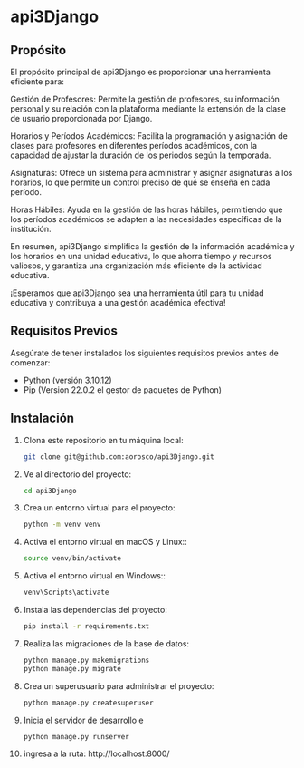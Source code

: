 # api3Django
## Propósito
El propósito principal de api3Django es proporcionar una herramienta eficiente para:

Gestión de Profesores: Permite la gestión de profesores, su información personal y su relación con la plataforma mediante la extensión de la clase de usuario proporcionada por Django.

Horarios y Períodos Académicos: Facilita la programación y asignación de clases para profesores en diferentes períodos académicos, con la capacidad de ajustar la duración de los periodos según la temporada.

Asignaturas: Ofrece un sistema para administrar y asignar asignaturas a los horarios, lo que permite un control preciso de qué se enseña en cada período.

Horas Hábiles: Ayuda en la gestión de las horas hábiles, permitiendo que los períodos académicos se adapten a las necesidades específicas de la institución.

En resumen, api3Django simplifica la gestión de la información académica y los horarios en una unidad educativa, lo que ahorra tiempo y recursos valiosos, y garantiza una organización más eficiente de la actividad educativa.

¡Esperamos que api3Django sea una herramienta útil para tu unidad educativa y contribuya a una gestión académica efectiva!

## Requisitos Previos

Asegúrate de tener instalados los siguientes requisitos previos antes de comenzar:

- Python (versión 3.10.12)
- Pip (Version 22.0.2 el gestor de paquetes de Python)

## Instalación

1. Clona este repositorio en tu máquina local:

   ```bash
   git clone git@github.com:aorosco/api3Django.git

2. Ve al directorio del proyecto:
   ```bash
   cd api3Django
3. Crea un entorno virtual para el proyecto:
   ```bash
   python -m venv venv
4. Activa el entorno virtual en macOS y Linux::
   ```bash
   source venv/bin/activate
5. Activa el entorno virtual en Windows::
   ```bash
   venv\Scripts\activate
6. Instala las dependencias del proyecto:
   ```bash
   pip install -r requirements.txt
7. Realiza las migraciones de la base de datos:
   ```bash
   python manage.py makemigrations
   python manage.py migrate

8. Crea un superusuario para administrar el proyecto:
   ```bash
   python manage.py createsuperuser
9. Inicia el servidor de desarrollo e 
   ```bash
   python manage.py runserver
10. ingresa a la ruta:
   http://localhost:8000/

